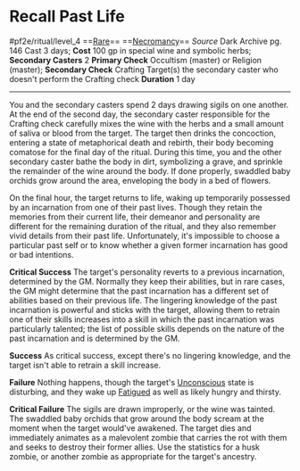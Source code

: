 # Recall Past Life
#pf2e/ritual/level_4
==[Rare](rules/traits/rare.md)== ==[Necromancy](rules/traits/necromancy.md)==
*Source* Dark Archive pg. 146
Cast 3 days; **Cost** 100 gp in special wine and symbolic herbs; **Secondary Casters** 2
**Primary Check** Occultism (master) or Religion (master); **Secondary Check** Crafting
Target(s) the secondary caster who doesn't perform the Crafting check
**Duration** 1 day

---
You and the secondary casters spend 2 days drawing sigils on one another. At the end of the second day, the secondary caster responsible for the Crafting check carefully mixes the wine with the herbs and a small amount of saliva or blood from the target. The target then drinks the concoction, entering a state of metaphorical death and rebirth, their body becoming comatose for the final day of the ritual. During this time, you and the other secondary caster bathe the body in dirt, symbolizing a grave, and sprinkle the remainder of the wine around the body. If done properly, swaddled baby orchids grow around the area, enveloping the body in a bed of flowers.

On the final hour, the target returns to life, waking up temporarily possessed by an incarnation from one of their past lives. Though they retain the memories from their current life, their demeanor and personality are different for the remaining duration of the ritual, and they also remember vivid details from their past life. Unfortunately, it's impossible to choose a particular past self or to know whether a given former incarnation has good or bad intentions.

**Critical Success** The target's personality reverts to a previous incarnation, determined by the GM. Normally they keep their abilities, but in rare cases, the GM might determine that the past incarnation has a different set of abilities based on their previous life. The lingering knowledge of the past incarnation is powerful and sticks with the target, allowing them to retrain one of their skills increases into a skill in which the past incarnation was particularly talented; the list of possible skills depends on the nature of the past incarnation and is determined by the GM.

**Success** As critical success, except there's no lingering knowledge, and the target isn't able to retrain a skill increase.

**Failure** Nothing happens, though the target's [Unconscious](../../../Conditions/Unconscious.md) state is disturbing, and they wake up [Fatigued](../../../Conditions/Fatigued.md) as well as likely hungry and thirsty.

**Critical Failure** The sigils are drawn improperly, or the wine was tainted. The swaddled baby orchids that grow around the body scream at the moment when the target would've awakened. The target dies and immediately animates as a malevolent zombie that carries the rot with them and seeks to destroy their former allies. Use the statistics for a husk zombie, or another zombie as appropriate for the target's ancestry.